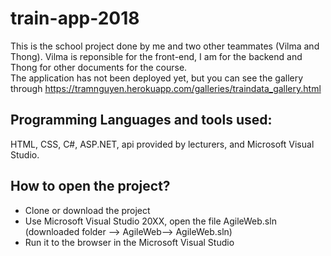 # train-app-2018
This is the school project done by me and two other teammates (Vilma and Thong). Vilma is reponsible for the front-end, I am for the backend and Thong for other documents for the course.
<br/> 
The application has not been deployed yet, but you can see the gallery through https://tramnguyen.herokuapp.com/galleries/traindata_gallery.html
<br/>
<h2>Programming Languages and tools used: </h2> HTML, CSS, C#, ASP.NET, api provided by lecturers, and Microsoft Visual Studio.
<h2>How to open the project?</h2>
<ul>
<li>Clone or download the project</li>
<li>Use Microsoft Visual Studio 20XX, open the file AgileWeb.sln (downloaded folder --> AgileWeb--> AgileWeb.sln)</li>
<li>Run it to the browser in the Microsoft Visual Studio</li>
</ul>
